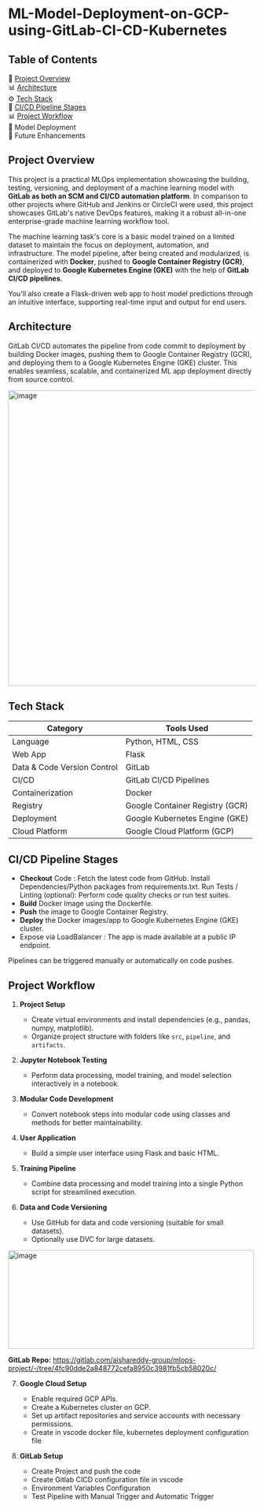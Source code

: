 # ML-Model-Deployment-on-GCP-using-GitLab-CI-CD-Kubernetes

## Table of Contents
📌 [Project Overview](#project-overview)  
📊 [Architecture](#architecture)  
⚙️ [Tech Stack](#tech-stack)  
🔄 [CI/CD Pipeline Stages](#ci-cd-pipeline-stages)  
📊 [Project Workflow](#project-workflow)  
🔄 Model Deployment  
📝 Future Enhancements  

## Project Overview
This project is a practical MLOps implementation showcasing the building, testing, versioning, and deployment of a machine learning model with **GitLab as both an SCM and CI/CD automation platform**. In comparison to other projects where GitHub and Jenkins or CircleCI were used, this project showcases GitLab's native DevOps features, making it a robust all-in-one enterprise-grade machine learning workflow tool.

The machine learning task's core is a basic model trained on a limited dataset to maintain the focus on deployment, automation, and infrastructure. The model pipeline, after being created and modularized, is containerized with **Docker**, pushed to **Google Container Registry (GCR)**, and deployed to **Google Kubernetes Engine (GKE)** with the help of **GitLab CI/CD pipelines**.

You'll also create a Flask-driven web app to host model predictions through an intuitive interface, supporting real-time input and output for end users.

## Architecture
GitLab CI/CD automates the pipeline from code commit to deployment by building Docker images, pushing them to Google Container Registry (GCR), and deploying them to a Google Kubernetes Engine (GKE) cluster. This enables seamless, scalable, and containerized ML app deployment directly from source control.

<img width="7623" height="600" alt="image" src="https://github.com/user-attachments/assets/2be2f09a-a2aa-4294-9c19-066ed7249ba3" />

## Tech Stack
| Category        | Tools Used                              |
|----------------|------------------------------------------|
| Language        | Python, HTML, CSS                       |
| Web App         | Flask                                   |
| Data & Code Version Control | GitLab              |
| CI/CD           | GitLab CI/CD Pipelines                  |
| Containerization| Docker                                  |
| Registry        | Google Container Registry (GCR)         |
| Deployment      | Google Kubernetes Engine (GKE)          |
| Cloud Platform  | Google Cloud Platform (GCP)             |

## CI/CD Pipeline Stages
- **Checkout** Code : Fetch the latest code from GitHub.
  Install Dependencies/Python packages from requirements.txt.
  Run Tests / Linting (optional): Perform code quality checks or run test suites.
- **Build** Docker Image using the Dockerfile.
- **Push** the image to Google Container Registry.
- **Deploy** the Docker images/app to Google Kubernetes Engine (GKE) cluster.
- Expose via LoadBalancer : The app is made available at a public IP endpoint.
  
Pipelines can be triggered manually or automatically on code pushes.

## Project Workflow

1. **Project Setup**
   - Create virtual environments and install dependencies (e.g., pandas, numpy, matplotlib).
   - Organize project structure with folders like `src`, `pipeline`, and `artifacts`.

2. **Jupyter Notebook Testing**
   - Perform data processing, model training, and model selection interactively in a notebook.

3. **Modular Code Development**
   - Convert notebook steps into modular code using classes and methods for better maintainability.

4. **User Application**
   - Build a simple user interface using Flask and basic HTML.

5. **Training Pipeline**
   - Combine data processing and model training into a single Python script for streamlined execution.

6. **Data and Code Versioning**
   - Use GitHub for data and code versioning (suitable for small datasets).
   - Optionally use DVC for large datasets.
<img width="500" height="200" alt="image" src="https://github.com/user-attachments/assets/1adc34f3-ac59-4feb-b41c-a3872a9ab69e" />  

**GitLab Repo:** https://gitlab.com/aishareddy-group/mlops-project/-/tree/4fc90dde2a848772cefa8950c3981fb5cb58020c/

7. **Google Cloud Setup**
   - Enable required GCP APIs.
   - Create a Kubernetes cluster on GCP.
   - Set up artifact repositories and service accounts with necessary permissions.
   - Create in vscode docker file, kubernetes deployment configuration file
  
8. **GitLab Setup**
   - Create Project and push the code
   - Create Gitlab CICD configuration file in vscode
   - Environment Variables Configuration
   - Test Pipeline with Manual Trigger and Automatic Trigger
